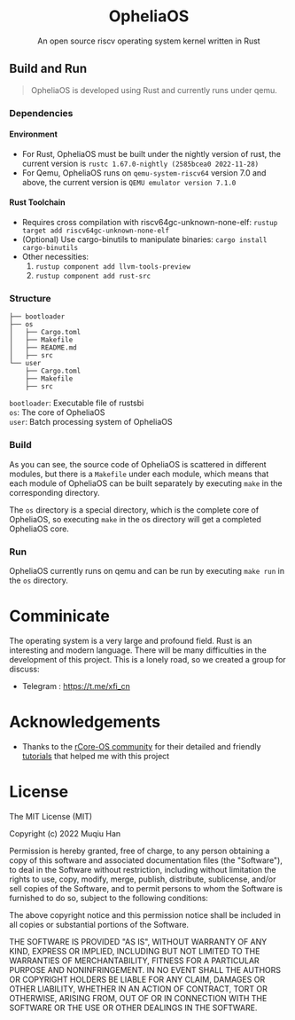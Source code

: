 <div align="center">

# OpheliaOS

<p> An open source riscv operating system kernel written in Rust </p>

</div>

## Build and Run
> OpheliaOS is developed using Rust and currently runs under qemu.

### Dependencies

#### Environment

- For Rust, OpheliaOS must be built under the nightly version of rust, the current version is `rustc 1.67.0-nightly (2585bcea0 2022-11-28)`
- For Qemu, OpheliaOS runs on `qemu-system-riscv64` version 7.0 and above, the current version is `QEMU emulator version 7.1.0`

#### Rust Toolchain
- Requires cross compilation with riscv64gc-unknown-none-elf: `rustup target add riscv64gc-unknown-none-elf`
- (Optional) Use cargo-binutils to manipulate binaries: `cargo install cargo-binutils`
- Other necessities:
    1. `rustup component add llvm-tools-preview`
    2. `rustup component add rust-src`

### Structure
```
├── bootloader
├── os
│   ├── Cargo.toml
│   ├── Makefile
│   ├── README.md
│   ├── src
└── user
    ├── Cargo.toml
    ├── Makefile
    ├── src
```

`bootloader`: Executable file of rustsbi \
`os`: The core of OpheliaOS \
`user`: Batch processing system of OpheliaOS

### Build
As you can see, the source code of OpheliaOS is scattered in different modules, but there is a `Makefile` under each module, which means that each module of OpheliaOS can be built separately by executing `make` in the corresponding directory.

The `os` directory is a special directory, which is the complete core of OpheliaOS, so executing `make` in the os directory will get a completed OpheliaOS core.

### Run
OpheliaOS currently runs on qemu and can be run by executing `make run` in the `os` directory.

# Comminicate
The operating system is a very large and profound field. Rust is an interesting and modern language. There will be many difficulties in the development of this project. This is a lonely road, so we created a group for discuss:
- Telegram : https://t.me/xfi_cn

# Acknowledgements
- Thanks to the [rCore-OS community](http://rcore-os.cn/) for their detailed and friendly [tutorials](http://rcore-os.cn/rCore-Tutorial-Book-v3/) that helped me with this project

# License
The MIT License (MIT)

Copyright (c) 2022 Muqiu Han

Permission is hereby granted, free of charge, to any person obtaining a copy
of this software and associated documentation files (the "Software"), to deal
in the Software without restriction, including without limitation the rights
to use, copy, modify, merge, publish, distribute, sublicense, and/or sell
copies of the Software, and to permit persons to whom the Software is
furnished to do so, subject to the following conditions:

The above copyright notice and this permission notice shall be included in all
copies or substantial portions of the Software.

THE SOFTWARE IS PROVIDED "AS IS", WITHOUT WARRANTY OF ANY KIND, EXPRESS OR
IMPLIED, INCLUDING BUT NOT LIMITED TO THE WARRANTIES OF MERCHANTABILITY,
FITNESS FOR A PARTICULAR PURPOSE AND NONINFRINGEMENT. IN NO EVENT SHALL THE
AUTHORS OR COPYRIGHT HOLDERS BE LIABLE FOR ANY CLAIM, DAMAGES OR OTHER
LIABILITY, WHETHER IN AN ACTION OF CONTRACT, TORT OR OTHERWISE, ARISING FROM,
OUT OF OR IN CONNECTION WITH THE SOFTWARE OR THE USE OR OTHER DEALINGS IN THE
SOFTWARE.